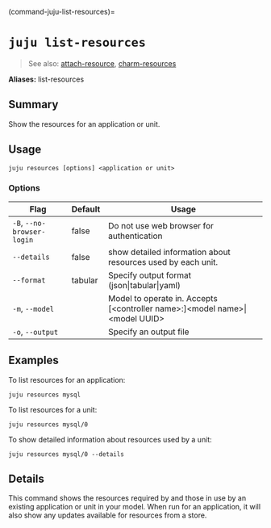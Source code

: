 (command-juju-list-resources)=
# `juju list-resources`
> See also: [attach-resource](#attach-resource), [charm-resources](#charm-resources)

**Aliases:** list-resources

## Summary
Show the resources for an application or unit.

## Usage
```juju resources [options] <application or unit>```

### Options
| Flag | Default | Usage |
| --- | --- | --- |
| `-B`, `--no-browser-login` | false | Do not use web browser for authentication |
| `--details` | false | show detailed information about resources used by each unit. |
| `--format` | tabular | Specify output format (json&#x7c;tabular&#x7c;yaml) |
| `-m`, `--model` |  | Model to operate in. Accepts [&lt;controller name&gt;:]&lt;model name&gt;&#x7c;&lt;model UUID&gt; |
| `-o`, `--output` |  | Specify an output file |

## Examples

To list resources for an application:

	juju resources mysql

To list resources for a unit:

	juju resources mysql/0

To show detailed information about resources used by a unit:

	juju resources mysql/0 --details


## Details

This command shows the resources required by and those in use by an existing
application or unit in your model.  When run for an application, it will also show any
updates available for resources from a store.